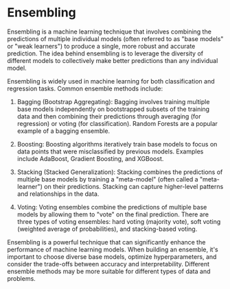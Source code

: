 # Ensembling

Ensembling is a machine learning technique that involves combining the predictions of multiple individual models (often referred to as "base models" or "weak learners") to produce a single, more robust and accurate prediction. The idea behind ensembling is to leverage the diversity of different models to collectively make better predictions than any individual model.

Ensembling is widely used in machine learning for both classification and regression tasks. Common ensemble methods include:

1. Bagging (Bootstrap Aggregating):
   Bagging involves training multiple base models independently on bootstrapped subsets of the training data and then combining their predictions through averaging (for regression) or voting (for classification). Random Forests are a popular example of a bagging ensemble.

2. Boosting:
   Boosting algorithms iteratively train base models to focus on data points that were misclassified by previous models. Examples include AdaBoost, Gradient Boosting, and XGBoost.

3. Stacking (Stacked Generalization):
   Stacking combines the predictions of multiple base models by training a "meta-model" (often called a "meta-learner") on their predictions. Stacking can capture higher-level patterns and relationships in the data.

4. Voting: Voting ensembles combine the predictions of multiple base models by allowing them to "vote" on the final prediction. There are three types of voting ensembles: hard voting (majority vote), soft voting (weighted average of probabilities), and stacking-based voting.

Ensembling is a powerful technique that can significantly enhance the performance of machine learning models. When building an ensemble, it's important to choose diverse base models, optimize hyperparameters, and consider the trade-offs between accuracy and interpretability. Different ensemble methods may be more suitable for different types of data and problems.
